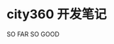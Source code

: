 <h1>city360 开发笔记 </h1>
<p>SO FAR SO GOOD              </p>
                            
                            
